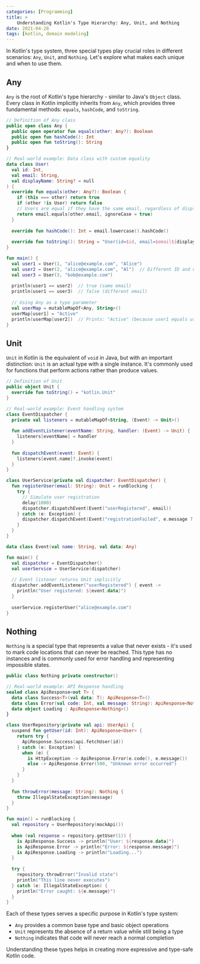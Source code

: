 ```yaml
---
categories: [Programming]
title: >
    Understanding Kotlin's Type Hierarchy: Any, Unit, and Nothing
date: 2021-04-28
tags: [kotlin, domain modeling]
---
```


In Kotlin's type system, three special types play crucial roles in different scenarios: `Any`, `Unit`, and `Nothing`. Let's explore what makes each unique and when to use them.

## Any

`Any` is the root of Kotlin's type hierarchy - similar to Java's `Object` class. Every class in Kotlin implicitly inherits from `Any`, which provides three fundamental methods: `equals`, `hashCode`, and `toString`.

```kotlin
// Definition of Any class
public open class Any {
  public open operator fun equals(other: Any?): Boolean
  public open fun hashCode(): Int
  public open fun toString(): String
}

// Real-world example: Data class with custom equality
data class User(
  val id: Int,
  val email: String,
  val displayName: String? = null
) {
  override fun equals(other: Any?): Boolean {
    if (this === other) return true
    if (other !is User) return false
    // Users are equal if they have the same email, regardless of display name
    return email.equals(other.email, ignoreCase = true)
  }
  
  override fun hashCode(): Int = email.lowercase().hashCode()
  
  override fun toString(): String = "User(id=$id, email=$email${displayName?.let { ", name=$it" } ?: ""})"
}

fun main() {
  val user1 = User(1, "alice@example.com", "Alice")
  val user2 = User(2, "alice@example.com", "Al")  // Different ID and name, same email
  val user3 = User(3, "bob@example.com")
  
  println(user1 == user2)  // true (same email)
  println(user1 == user3)  // false (different email)
  
  // Using Any as a type parameter
  val userMap = mutableMapOf<Any, String>()
  userMap[user1] = "Active"
  println(userMap[user2])  // Prints: "Active" (because user1 equals user2)
}
```

## Unit

`Unit` in Kotlin is the equivalent of `void` in Java, but with an important distinction: `Unit` is an actual type with a single instance. It's commonly used for functions that perform actions rather than produce values.

```kotlin
// Definition of Unit
public object Unit {
  override fun toString() = "kotlin.Unit"
}

// Real-world example: Event handling system
class EventDispatcher {
  private val listeners = mutableMapOf<String, (Event) -> Unit>()
  
  fun addEventListener(eventName: String, handler: (Event) -> Unit) {
    listeners[eventName] = handler
  }
  
  fun dispatchEvent(event: Event) {
    listeners[event.name]?.invoke(event)
  }
}

class UserService(private val dispatcher: EventDispatcher) {
  fun registerUser(email: String): Unit = runBlocking {
    try {
      // Simulate user registration
      delay(1000)
      dispatcher.dispatchEvent(Event("userRegistered", email))
    } catch (e: Exception) {
      dispatcher.dispatchEvent(Event("registrationFailed", e.message ?: "Unknown error"))
    }
  }
}

data class Event(val name: String, val data: Any)

fun main() {
  val dispatcher = EventDispatcher()
  val userService = UserService(dispatcher)
  
  // Event listener returns Unit implicitly
  dispatcher.addEventListener("userRegistered") { event ->
    println("User registered: ${event.data}")
  }
  
  userService.registerUser("alice@example.com")
}
```

## Nothing

`Nothing` is a special type that represents a value that never exists - it's used to mark code locations that can never be reached. This type has no instances and is commonly used for error handling and representing impossible states.

```kotlin
public class Nothing private constructor()

// Real-world example: API Response handling
sealed class ApiResponse<out T> {
  data class Success<T>(val data: T): ApiResponse<T>()
  data class Error(val code: Int, val message: String): ApiResponse<Nothing>()
  data object Loading : ApiResponse<Nothing>()
}

class UserRepository(private val api: UserApi) {
  suspend fun getUser(id: Int): ApiResponse<User> {
    return try {
      ApiResponse.Success(api.fetchUser(id))
    } catch (e: Exception) {
      when (e) {
        is HttpException -> ApiResponse.Error(e.code(), e.message())
        else -> ApiResponse.Error(500, "Unknown error occurred")
      }
    }
  }
  
  fun throwError(message: String): Nothing {
    throw IllegalStateException(message)
  }
}

fun main() = runBlocking {
  val repository = UserRepository(mockApi())
  
  when (val response = repository.getUser(1)) {
    is ApiResponse.Success -> println("User: ${response.data}")
    is ApiResponse.Error -> println("Error: ${response.message}")
    is ApiResponse.Loading -> println("Loading...")
  }
  
  try {
    repository.throwError("Invalid state")
    println("This line never executes")
  } catch (e: IllegalStateException) {
    println("Error caught: ${e.message}")
  }
}
```

Each of these types serves a specific purpose in Kotlin's type system:

- `Any` provides a common base type and basic object operations
- `Unit` represents the absence of a return value while still being a type
- `Nothing` indicates that code will never reach a normal completion

Understanding these types helps in creating more expressive and type-safe Kotlin code.
